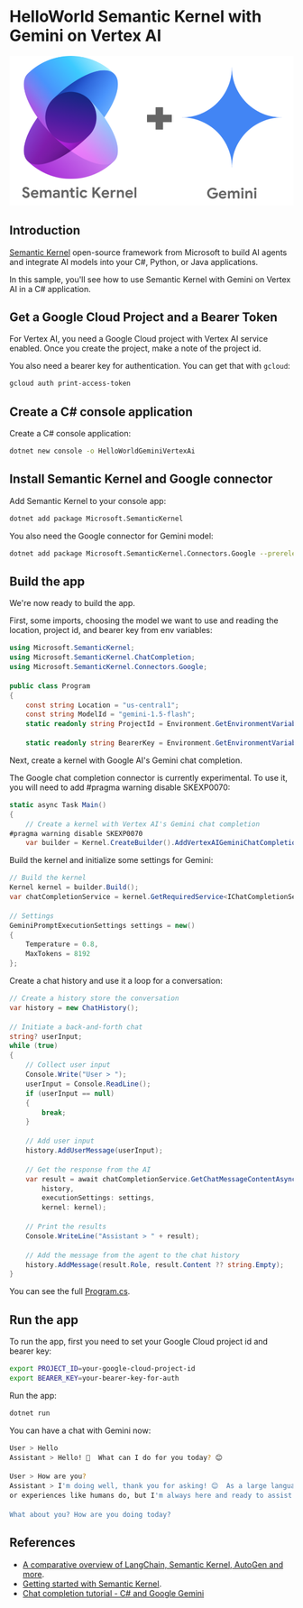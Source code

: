 # HelloWorld Semantic Kernel with Gemini on Vertex AI

![Semantic Kernel and Gemini](../images/semantic_kernel_gemini.png)

## Introduction

[Semantic Kernel](https://learn.microsoft.com/en-us/semantic-kernel/overview/)
open-source framework from Microsoft to build AI agents and integrate AI models
into your C#, Python, or Java applications.

In this sample, you'll see how to use Semantic Kernel with Gemini on Vertex AI
in a C# application.

## Get a Google Cloud Project and a Bearer Token

For Vertex AI, you need a Google Cloud project with Vertex AI service enabled.
Once you create the project, make a note of the project id.

You also need a bearer key for authentication. You can get that with `gcloud`:

```sh
gcloud auth print-access-token
```

## Create a C# console application

Create a C# console application:

```sh
dotnet new console -o HelloWorldGeminiVertexAi
```

## Install Semantic Kernel and Google connector

Add Semantic Kernel to your console app:

```sh
dotnet add package Microsoft.SemanticKernel
```

You also need the Google connector for Gemini model:

```sh
dotnet add package Microsoft.SemanticKernel.Connectors.Google --prerelease
```

## Build the app

We're now ready to build the app.

First, some imports, choosing the model we want to use and reading the location,
project id, and bearer key from env variables:

```csharp
using Microsoft.SemanticKernel;
using Microsoft.SemanticKernel.ChatCompletion;
using Microsoft.SemanticKernel.Connectors.Google;

public class Program
{
    const string Location = "us-central1";
    const string ModelId = "gemini-1.5-flash";
    static readonly string ProjectId = Environment.GetEnvironmentVariable("PROJECT_ID") ?? throw new ArgumentNullException("PROJECT_ID environment variable is not set.");

    static readonly string BearerKey = Environment.GetEnvironmentVariable("BEARER_KEY") ?? throw new ArgumentNullException("BEARER_KEY environment variable is not set.");
```

Next, create a kernel with Google AI's Gemini chat completion. 

The Google chat completion connector is currently experimental. To use it, you
will need to add #pragma warning disable SKEXP0070:

```csharp
static async Task Main()
{
    // Create a kernel with Vertex AI's Gemini chat completion
#pragma warning disable SKEXP0070
    var builder = Kernel.CreateBuilder().AddVertexAIGeminiChatCompletion(ModelId, BearerKey, Location, ProjectId);
```

Build the kernel and initialize some settings for Gemini:

```csharp
// Build the kernel
Kernel kernel = builder.Build();
var chatCompletionService = kernel.GetRequiredService<IChatCompletionService>();

// Settings
GeminiPromptExecutionSettings settings = new()
{
    Temperature = 0.8,
    MaxTokens = 8192
};
```

Create a chat history and use it a loop for a conversation:

```csharp
// Create a history store the conversation
var history = new ChatHistory();

// Initiate a back-and-forth chat
string? userInput;
while (true)
{
    // Collect user input
    Console.Write("User > ");
    userInput = Console.ReadLine();
    if (userInput == null)
    {
        break;
    }

    // Add user input
    history.AddUserMessage(userInput);

    // Get the response from the AI
    var result = await chatCompletionService.GetChatMessageContentAsync(
        history,
        executionSettings: settings,
        kernel: kernel);

    // Print the results
    Console.WriteLine("Assistant > " + result);

    // Add the message from the agent to the chat history
    history.AddMessage(result.Role, result.Content ?? string.Empty);
}
```

You can see the full [Program.cs](./Program.cs).

## Run the app

To run the app, first you need to set your Google Cloud project id and bearer key:

```sh
export PROJECT_ID=your-google-cloud-project-id
export BEARER_KEY=your-bearer-key-for-auth
```

Run the app:

```sh
dotnet run
```

You can have a chat with Gemini now:

```sh
User > Hello
Assistant > Hello! 👋  What can I do for you today? 😊 

User > How are you?
Assistant > I'm doing well, thank you for asking! 😊  As a large language model, I don't have feelings
or experiences like humans do, but I'm always here and ready to assist you with any questions or tasks you might have.

What about you? How are you doing today?
```

## References

* [A comparative overview of LangChain, Semantic Kernel, AutoGen and more](https://medium.com/data-science-at-microsoft/harnessing-the-power-of-large-language-models-a-comparative-overview-of-langchain-semantic-c21f5c19f93e).
* [Getting started with Semantic Kernel](https://learn.microsoft.com/en-us/semantic-kernel/get-started/quick-start-guide?). 
* [Chat completion tutorial - C# and Google Gemini](https://learn.microsoft.com/en-us/semantic-kernel/concepts/ai-services/chat-completion/?tabs=csharp-Google)
